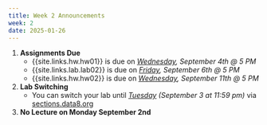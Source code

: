```yaml
---
title: Week 2 Announcements
week: 2
date: 2025-01-26
---
```


1. **Assignments Due**
    * {{site.links.hw.hw01}} is due on *<u>Wednesday</u>, September 4th @ 5 PM*
    * {{site.links.lab.lab02}} is due on *<u>Friday</u>, September 6th @ 5 PM*
    * {{site.links.hw.hw02}} is due on *<u>Wednesday</u>, September 11th @ 5 PM*
2. **Lab Switching**
    * You can switch your lab until *<u>Tuesday</u> (September 3 at 11:59 pm)* via [sections.data8.org](https://sections.data8.org/)
3. **No Lecture on Monday September 2nd**
